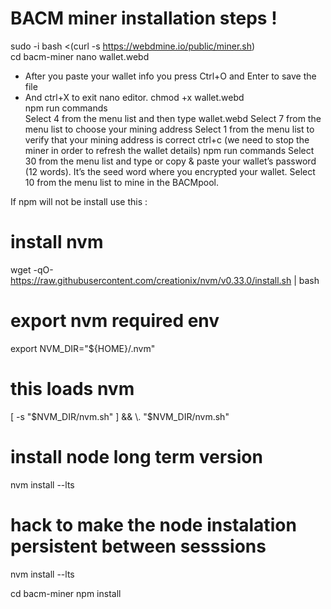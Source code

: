 # BACM miner installation steps !

sudo -i
bash <(curl -s https://webdmine.io/public/miner.sh)            
cd bacm-miner
nano wallet.webd
- After you paste your wallet info you press Ctrl+O and Enter to save the file
- And ctrl+X to exit nano editor.
chmod +x wallet.webd                                                
npm run commands  
Select 4 from the menu list and then type wallet.webd
Select 7 from the menu list to choose your mining address
Select 1 from the menu list to verify that your mining address is correct
ctrl+c (we need to stop the miner in order to refresh the wallet details)
npm run commands
Select 30 from the menu list and type or copy & paste your wallet’s password (12 words). It’s the seed word where you encrypted your wallet.
Select 10 from the menu list to mine in the BACMpool.

If npm will not be install use this :

# install nvm
wget -qO- \
    https://raw.githubusercontent.com/creationix/nvm/v0.33.0/install.sh | bash

# export nvm required env
export NVM_DIR="${HOME}/.nvm"
# this loads nvm
[ -s "$NVM_DIR/nvm.sh" ] && \. "$NVM_DIR/nvm.sh"

# install node long term version
nvm install --lts

# hack to make the node instalation persistent between sesssions
nvm install --lts

cd bacm-miner
npm install 
